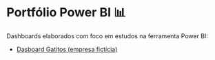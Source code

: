 # Portfólio Power BI 📊
Dashboards elaborados com foco em estudos na ferramenta Power BI:
- [Dasboard Gatitos (empresa fictícia)](https://github.com/sailegomes/Portfolio_PowerBI/tree/main/Dashboard1_Gatitos)

